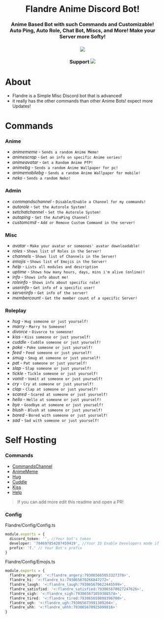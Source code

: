<h1 align="center">Flandre Anime Discord Bot!</h1>
<h3 align="center">Anime Based Bot with such Commands and Customizable! Auto Ping, Auto Role, Chat Bot, Miscs, and More! Make your Server more Softy!</h3>

<h3 align="center"><a href="https://infinitybotlist.com/bots/794583581656612885" title="widget"> <img src="https://infinitybotlist.com/bots/794583581656612885/widget?size=medium"></img> </a></h3>

<h3 align="center">Support <a href="https://discord.gg/dc99VGUrrw"><img src="https://invidget.switchblade.xyz/dc99VGUrrw"/></a></h3>

# About
- Flandre is a Simple Misc Discord bot that is advanced!
- it really has the other commands than other Anime Bots! expect more Updates!

# Commands
### Anime
- *animememe* - `Sends a random Anime Meme!`
- *animescrap* - `Get an info on specific Anime series!`
- *animeavatar* - `Get a Random Anime PfP!`
- *animebg* - `Sends a random Anime Wallpaper for pc!`
- *animemobilebg* - `Sends a random Anime Wallpaper for mobile!`
- *neko* - `Sends a random Neko!`
### Admin
- *commandschannel* - `Disable/Enable a Channel for my commands!`
- *autorole* - `Set the Autorole System!`
- *setchatchannel* - `Set the Autorole System!`
- *autoping* - `Set the AutoPing Channel!`
- *customcmd* - `Add or Remove Custom Command in the server!`
### Misc
- *avatar* - `Make your avatar or someones' avatar downloadable!`
- *roles* - `Shows list of Roles in the Server!`
- *channels* - `Shows list of Channels in the Server!`
- *emojis* - `Shows list of Emojis in the Server!`
- *help* - `Lists all modules and description`
- *uptime* - `Shows how many hours, days, mins i'm alive (online)!`
- *info* - `Shows info about me!`
- *roleinfo* - `Shows info about specific role!`
- *userinfo* - `Get info of a specific user!`
- *serverinfo* - `Get info of the server!`
- *membercount* - `Get the member count of a specific Server!`
### Roleplay
- *hug* - `Hug someone or just yourself!`
- *marry* - `Marry to Someone!`
- *divorce* - `Divorce to someone!`
- *kiss* - `Kiss someone or just yourself!`
- *cuddle* - `Cuddle someone or just yourself!`
- *poke* - `Poke someone or just yourself!`
- *feed* - `Feed someone or just yourself!`
- *smug* - `Smug at someone or just yourself!`
- *pat* - `Pat someone or just yourself!`
- *slap* - `Slap someone or just yourself!`
- *tickle* - `Tickle someone or just yourself!`
- *vomit* - `Vomit at someone or just yourself!`
- *cry* - `Cry at someone or just yourself!`
- *clap* - `Clap at someone or just yourself!`
- *scared* - `Scared at someone or just yourself!`
- *hello* - `Hello at someone or just yourself!`
- *bye* - `Goodbye at someone or just yourself!`
- *blush* - `Blush at someone or just yourself!`
- *bored* - `Bored with someone or just yourself!`
- *sad* - `Sad with someone or just yourself!`

# Self Hosting

### Commands
- [CommandsChannel](https://github.com/zedxos/Flandre/blob/a4131f8b35675d081f2e5d7c6d510346f4ad74db/Flandre/Flandre.js#L134)
- [AnimeMeme](https://github.com/zedxos/Flandre/blob/a4131f8b35675d081f2e5d7c6d510346f4ad74db/Flandre/Flandre.js#L192)
- [Hug](https://github.com/zedxos/Flandre/blob/a4131f8b35675d081f2e5d7c6d510346f4ad74db/Flandre/Flandre.js#L221)
- [Cuddle](https://github.com/zedxos/Flandre/blob/a4131f8b35675d081f2e5d7c6d510346f4ad74db/Flandre/Flandre.js#L244)
- [Kiss](https://github.com/zedxos/Flandre/blob/a4131f8b35675d081f2e5d7c6d510346f4ad74db/Flandre/Flandre.js#L267)
- [Help](https://github.com/zedxos/Flandre/blob/a4131f8b35675d081f2e5d7c6d510346f4ad74db/Flandre/Flandre.js#L290)
> If you can add more edit this readme and open a PR!

### Config 
Flandre/Config/Config.ts
```ts
module.exports = {
  discord_token: '', //Your bot's token
  developer: '704697854207459419', //Your ID Enable Developers mode if you don't know
  prefix: 'f.' // Your Bot's prefix
}
```
Flandre/Config/Emojis.ts
```ts
module.exports = {
  flandre_angery: '<:flandre_angery:793065665053327370>',
  flandre_hi: '<:flandre_hi:793065670266847272>',
  flandre_laugh: '<:flandre_laugh:793065670622445599>',
  flandre_satisfied: '<:flandre_satisfied:793065670027247626>',
  flandre_sigh: '<:flandre_sigh:793065671059308574>',
  flandre_tired: '<:flandre_tired:793065659898396700>',
  flandre_ugh: '<:flandre_ugh:793065673991389204>',
  flandre_uhh: '<:flandre_uhhh:793065670925090816>'
}
```


